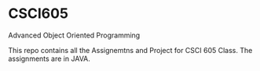 # CSCI605
Advanced Object Oriented Programming 

This repo contains all the Assignemtns and Project for CSCI 605 Class.
The assignments are in JAVA.
